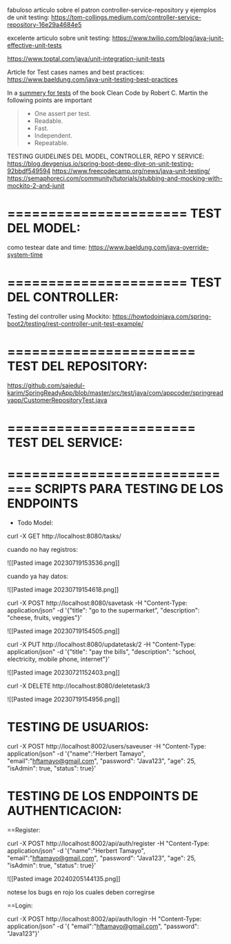fabuloso articulo sobre el patron controller-service-repository y ejemplos de  unit testing:
https://tom-collings.medium.com/controller-service-repository-16e29a4684e5

excelente articulo sobre unit testing: https://www.twilio.com/blog/java-junit-effective-unit-tests

https://www.toptal.com/java/unit-integration-junit-tests

Article for Test cases names and best practices: https://www.baeldung.com/java-unit-testing-best-practices

In a [summery for tests](https://gist.github.com/wojteklu/73c6914cc446146b8b533c0988cf8d29#tests) of the book Clean Code by Robert C. Martin the following points are important

> - One assert per test.
> - Readable.
> - Fast.
> - Independent.
> - Repeatable.

TESTING GUIDELINES DEL MODEL, CONTROLLER, REPO Y SERVICE:
https://blog.devgenius.io/spring-boot-deep-dive-on-unit-testing-92bbdf549594
https://www.freecodecamp.org/news/java-unit-testing/
https://semaphoreci.com/community/tutorials/stubbing-and-mocking-with-mockito-2-and-junit

======================
TEST DEL MODEL:
======================
como testear date and time: https://www.baeldung.com/java-override-system-time



======================
TEST DEL CONTROLLER:
=========================
Testing del controller using Mockito: https://howtodoinjava.com/spring-boot2/testing/rest-controller-unit-test-example/

=======================
TEST DEL REPOSITORY:
=======================

https://github.com/sajedul-karim/SpringReadyApp/blob/master/src/test/java/com/appcoder/springreadyapp/CustomerRepositoryTest.java

=======================
TEST DEL SERVICE:
========================



=============================
SCRIPTS PARA TESTING DE LOS ENDPOINTS
==============================

* Todo Model:


curl -X GET  http://localhost:8080/tasks/

cuando no hay registros:

![[Pasted image 20230719153536.png]]

cuando ya hay datos:

![[Pasted image 20230719154618.png]]

curl -X POST http://localhost:8080/savetask -H "Content-Type: application/json" -d '{"title": "go to the supermarket", "description": "cheese, fruits, veggies"}'

![[Pasted image 20230719154505.png]]

curl -X PUT http://localhost:8080/updatetask/2 -H "Content-Type: application/json" -d '{"title": "pay the bills", "description": "school, electricity, mobile phone, internet"}'

![[Pasted image 20230721152403.png]]


curl -X DELETE http://localhost:8080/deletetask/3


![[Pasted image 20230719154956.png]]

TESTING DE USUARIOS:
=

curl -X POST http://localhost:8002/users/saveuser -H "Content-Type: application/json" -d '{"name":"Herbert Tamayo", "email":"hftamayo@gmail.com", "password": "Java123", "age": 25, "isAdmin": true, "status": true}'


TESTING DE LOS ENDPOINTS DE AUTHENTICACION:
=

==Register:

curl -X POST http://localhost:8002/api/auth/register -H "Content-Type: application/json" -d '{"name":"Herbert Tamayo", "email":"hftamayo@gmail.com", "password": "Java123", "age": 25, "isAdmin": true, "status": true}'

![[Pasted image 20240205144135.png]]

notese los bugs en rojo los cuales deben corregirse

==Login:

curl -X POST http://localhost:8002/api/auth/login -H "Content-Type: application/json" -d '{ "email":"hftamayo@gmail.com", "password": "Java123"}'